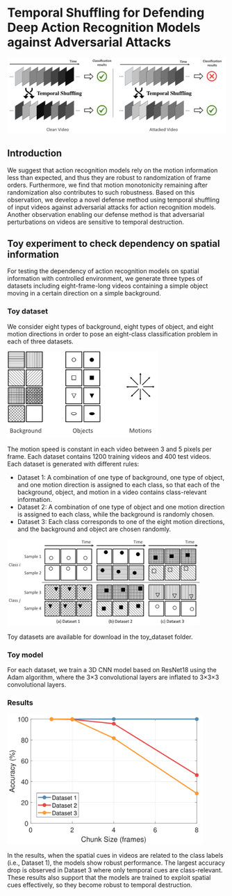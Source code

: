 # Temporal Shuffling for Defending Deep Action Recognition Models against Adversarial Attacks

![temporal_shuffling](figs/teaser_git.png)

## Introduction

We suggest that action recognition models rely on the motion information less than expected, and thus they are robust to randomization of frame orders. Furthermore, we find that motion monotonicity remaining after randomization also contributes to such robustness.
Based on this observation, we develop a novel defense method using temporal shuffling of input videos against adversarial attacks for action recognition models. Another observation enabling our defense method is that adversarial perturbations on videos are sensitive to temporal destruction.

## Toy experiment to check dependency on spatial information

For testing the dependency of action recognition models on spatial information with controlled environment, we generate three types of datasets including eight-frame-long videos containing a simple object moving in a certain direction on a simple background.

### Toy dataset

We consider eight types of background, eight types of object, and eight motion directions in order to pose an eight-class classification problem in each of three datasets.

<img src="figs/toy_types.png" height="200"> 

The motion speed is constant in each video between 3 and 5 pixels per frame. Each dataset contains 1200 training videos and 400 test videos.
Each dataset is generated with different rules:
- Dataset 1: A combination of one type of background, one type of object, and one motion direction is assigned to each class, so that each of the background, object, and motion in a video contains class-relevant information.
- Dataset 2: A combination of one type of object and one motion direction is assigned to each class, while the background is randomly chosen.
- Dataset 3: Each class corresponds to one of the eight motion directions, and the background and object are chosen randomly.

<img src="figs/dataset-ex.png" height="200"> 

Toy datasets are available for download in the toy_dataset folder.

### Toy model

For each dataset, we train a 3D CNN model based on ResNet18 using the Adam algorithm, where the 3&times;3 convolutional layers are inflated to 3&times;3&times;3 convolutional layers.

### Results

<img src="figs/toy_result.png" height="300"> 

In the results, when the spatial cues in videos are related to the class labels (i.e., Dataset 1), the models show robust performance.
The largest accuracy drop is observed in Dataset 3 where only temporal cues are class-relevant.
These results also support that the models are trained to exploit spatial cues effectively, so they become robust to temporal destruction.
